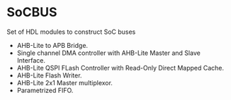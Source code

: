 # SoCBUS
Set of HDL modules to construct SoC buses
- AHB-Lite to APB Bridge.
- Single channel DMA controller with AHB-Lite Master and Slave Interface.
- AHB-Lite QSPI FLash Controller with Read-Only Direct Mapped Cache. 
- AHB-Lite Flash Writer.
- AHB-Lite 2x1 Master multiplexor.
- Parametrized FIFO.
